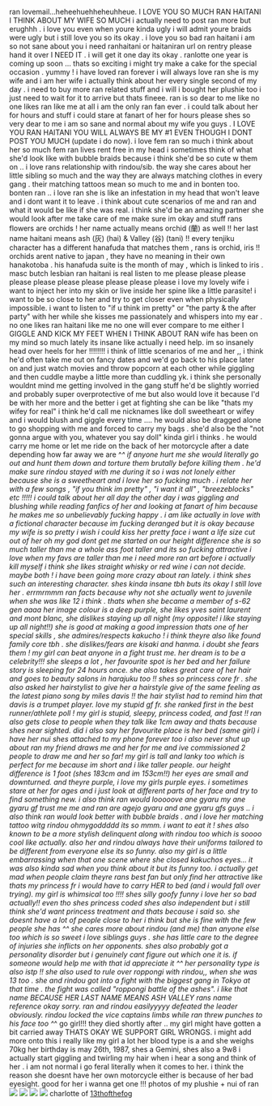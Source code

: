 ran lovemail...heheehuehheheuhheue. 
I LOVE YOU SO MUCH RAN HAITANI I THINK ABOUT MY WIFE SO MUCH i actually need to post ran more but erughhh . i love you even when youre kinda ugly i will admit youre braids were ugly but i still love you so its okay . i love you so bad ran haitani i am so not sane about you i need ranhaitani or haitaniran url on rentry please hand it over I NEED IT . i will get it one day its okay . ranlotte one year is coming up soon ... thats so exciting i might try make a cake for the special occasion . yummy ! i have loved ran forever i will always love ran she is my wife and i am her wife i actually think about her every single second of my day . i need to buy more ran related stuff and i will i bought her plushie too i just need to wait for it to arrive but thats fineee. ran is so dear to me like no one likes ran like me at all i am the only ran fan ever . i could talk about her for hours and stuff i could stare at fanart of her for hours please shes so very dear to me i am so sane and normal about my wife you guys . I LOVE YOU RAN HAITANI YOU WILL ALWAYS BE MY #1 EVEN THOUGH I DONT POST YOU MUCH (update i do now). i love fem ran so much i think about her so much fem ran lives rent free in my head i sometimes think of what she'd look like with bubble braids because i think she'd be so cute w them on .. i love rans relationship with rindou/sib. the way she cares about her little sibling so much and the way they are always matching clothes in every gang . their matching tattoos mean so much to me and in bonten too. bonten ran .. i love ran she is like an infestation in my head that won't leave and i dont want it to leave . i think about cute scenarios of me and ran and what it would be like if she was real. i think she'd be an amazing partner she would look after me take care of me make sure im okay and stuff 
rans flowers are orchids ! her name actually means orchid (蘭) as well !! her last name haitani means ash (灰) (hai) & Valley (谷) (tani) !! 
every tenjiku character has a different hanafuda that matches them , rans is orchid, iris !! orchids arent native to japan , they have no meaning in their own hanakotoba . his hanafuda suite is the month of may , which is linked to iris . 
masc butch lesbian ran haitani is real listen to me please please please please please please please please please please 
i love my lovely wife i want to inject her into my skin or live inside her spine like a little parasite! i want to be so close to her and try to get closer even when physically impossible. i want to listen to "if u think im pretty" or "the party & the after party" with her while she kisses me passionately and whispers into my ear . no one likes ran haitani like me no one will ever compare to me either
I GIGGLE AND KICK MY FEET WHEN I THINK ABOUT RAN wife has been on my mind so much lately its insane like actually i need help. im so insanely head over heels for her !!!!!!!! i think of little scenarios of me and her ,, i think he'd often take me out on fancy dates and we'd go back to his place later on and just watch movies and throw popcorn at each other while giggling and then cuddle maybe a little more than cuddling yk. i think she personally wouldnt mind me getting involved in the gang stuff he'd be slightly worried and probably super overprotective of me but also would love it because I'd be with her more and the better i get at fighting she can be like "thats my wifey for real" i think he'd call me nicknames like doll sweetheart or wifey and i would blush and giggle every time …. he would also be dragged alone to go shopping with me and forced to carry my bags . she'd also be the "not gonna argue with you, whatever you say doll" kinda girl i thinks . he would carry me home or let me ride on the back of her motorcycle after a date depending how far away we are ^___^ if anyone hurt me she would literally go out and hunt them down and torture them brutally before killing them . he'd make sure rindou stayed with me during it so i was not lonely either because she is a sweetheart and i love her so fucking much . i relate her with a few songs , "if you think im pretty" , "i want it all" , "breezeblocks" etc !!!!! i could talk about her all day the other day i was giggling and blushing while reading fanfics of her and looking at fanart of him because he makes me so unbelievably fucking happy . i am like actually in love with a fictional character because im fucking deranged but it is okay because my wife is so pretty i wish i could kiss her pretty face i want a life size cut out of her oh my god dont get me started on our height difference she is so much taller than me a whole ass foot taller and its so fucking attractive i love when my favs are taller than me i need more ran art before i actually kill myself
i think she likes straight whisky or red wine i can not decide. maybe both ! i have been going more crazy about ran lately. i think shes such an interesting character. shes kinda insane tbh buts its okay I still love her . errmrmmm ran facts because why not she actually went to juvenile when she was like 12 i think . thats when she became a member of s-62 gen aaaa her image colour is a deep purple, she likes yves saint laurent and mont blanc, she dislikes staying up all night (my opposite! i like staying up all night!!) she is good at making a good impression thats one of her special skills , she admires/respects kakucho ! i think theyre also like found family core tbh . she dislikes/fears are kisaki and hanma. i doubt she fears them ! my girl can beat anyone in a fight trust me. her dream is to be a celebrity!!! she sleeps a lot , her favourite spot is her bed and her failure story is sleeping for 24 hours once. she also takes great care of her hair and goes to beauty salons in harajuku too !! shes so princess core fr . she also asked her hairstylist to give her a hairstyle give of the same feeling as the latest piano song by miles davis !! the hair stylist had to remind him that davis is a trumpet player. love my stupid gf fr. she ranked first in the best runner/athlete poll ! my girl is stupid, sleepy, princess coded, and fast !! ran also gets close to people when they talk like 1cm away and thats because shes near sighted. did i also say her favourite place is her bed (same girl) i have her nui shes attached to my phone forever too i also never shut up about ran my friend draws me and her for me and ive commissioned 2 people to draw me and her so far! my girl is tall and lanky too which is perfect for me because im short and i like taller people. our height difference is 1 foot (shes 183cm and im 153cm!!) her eyes are small and downturned. and theyre purple, i love my girls purple eyes. i sometimes stare at her for ages and i just look at different parts of her face and try to find something new. i also think ran would looooove ane gyaru my ane gyaru gf trust me me and ran are agejo gyaru and ane gyaru gfs guys .. i also think ran would look better with bubble braids . and i love her matching tattoo witg rindou ohmygoddddd its so mmm. i want to eat it ! shes also known to be a more stylish delinquent along with rindou too which is soooo cool like actually. also her and rindou always have their uniforms tailored to be different from everyone else its so funny. also my girl is a little embarrassing when that one scene where she closed kakuchos eyes… it was also kinda sad when you think about it but its funny too. i actually get mad when people claim theyre rans best fan but only find her attractive like thats my princess fr i would have to carry HER to bed (and i would fall over trying). my girl is whimsical too !!!! shes silly goofy funny i love her so bad actually!! even tho shes princess coded shes also independent but i still think she'd want princess treatment and thats because i said so. she doesnt have a lot of people close to her i think but she is fine with the few people she has ^_^ she cares more about rindou (and me) than anyone else too which is so sweet i love siblings guys . she has little care to the degree of injuries she inflicts on her opponents. shes also probably got a personality disorder but i genuinely cant figure out which one it is. if someone would help me with that id appreciate it ^_^ her personality type is also istp !! she also used to rule over roppongi with rindou,, when she was 13 too . she and rindou got into a fight with the biggest gang in Tokyo at that time . the fight was called "roppongi battle of the ashes". i like that name BECAUSE HER LAST NAME MEANS ASH VALLEY rans name reference okay sorry. ran and rindou easilyyyyy defeated the leader obviously. rindou locked the vice captains limbs while ran threw punches to his face too ^_^ go girl!!! they died shortly after .. my girl might have gotten a bit carried away THATS OKAY WE SUPPORT GIRL WRONGS. i might add more onto this i really like my girl a lot her blood type is a and she weighs 70kg her birthday is may 26th, 1987, shes a Gemini, shes also a 9w8 
i actually start giggling and twirling my hair when i hear a song and think of her . i am not normal i go feral literally when it comes to her. i think the reason she doesnt have her own motorcycle either is because of her bad eyesight. good for her i wanna get one !!!
photos of my plushie + nui of ran
![](https://media.discordapp.net/attachments/1126713705346904095/1218482804883456020/IMG_20240207_115217_214.jpg?ex=6607d38b&is=65f55e8b&hm=9abec38af72897de4944cee53c169eb93824d908066f3fe75579fff2e49f24cb&) ![](https://media.discordapp.net/attachments/1126713705346904095/1218482804615282698/IMG_20240305_124410_716.jpg?ex=6607d38a&is=65f55e8a&hm=851d611867ea0606b8185ebc1f47b30847a067060fecc220cdfa4f08cd73f496&) ![](https://media.discordapp.net/attachments/1126713705346904095/1218482804216692746/IMG_20240305_122308_103.jpg?ex=6607d38a&is=65f55e8a&hm=5d6f4e1714cb3cf97d66c5e5f676535edc0a992ddc337b1290f4bebc01571012&) ![](https://media.discordapp.net/attachments/1126713705346904095/1218482803910639666/IMG_20240314_120614_949.jpg?ex=6607d38a&is=65f55e8a&hm=818af3e7245ef7a9c6e923255b38d670ce6d9b85f7f0ddf21624b96cd41553bc&)
charlotte of [13thofthefog](https://rentry.co/13thofthefog)